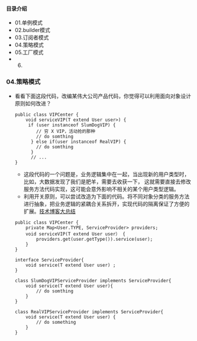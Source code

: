 #### 目录介绍
- 01.单例模式
- 02.builder模式
- 03.订阅者模式
- 04.策略模式
- 05.工厂模式
- 06.





### 04.策略模式
- 看看下面这段代码，改编某伟大公司产品代码，你觉得可以利用面向对象设计原则如何改进？
    ```
    public class VIPCenter {
        void serviceVIP(T extend User user>) {
         if (user instanceof SlumDogVIP) {
            // 穷 X VIP，活动抢的那种
            // do somthing
          } else if(user instanceof RealVIP) {
            // do somthing
          }
          // ...
    }
    ```
    - 这段代码的一个问题是，业务逻辑集中在一起，当出现新的用户类型时，比如，大数据发现了我们是肥羊，需要去收获一下， 这就需要直接去修改服务方法代码实现，这可能会意外影响不相关的某个用户类型逻辑。
    - 利用开关原则，可以尝试改造为下面的代码。将不同对象分类的服务方法进行抽象，把业务逻辑的紧耦合关系拆开，实现代码的隔离保证了方便的扩展。[技术博客大总结](https://github.com/yangchong211/YCBlogs)
    ```
    public class VIPCenter {
        private Map<User.TYPE, ServiceProvider> providers;
        void serviceVIP(T extend User user） {
            providers.get(user.getType()).service(user);
        }
    }

    interface ServiceProvider{
        void service(T extend User user) ;
    }

    class SlumDogVIPServiceProvider implements ServiceProvider{
        void service(T extend User user){
            // do somthing
        }
    }

    class RealVIPServiceProvider implements ServiceProvider{
        void service(T extend User user) {
            // do something
        }
    }
    ```
















